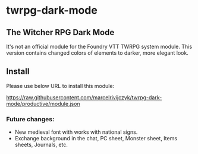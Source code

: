 # twrpg-dark-mode
## The Witcher RPG Dark Mode

It's not an official module for the Foundry VTT TWRPG system module.
This version contains changed colors of elements to darker, more elegant look.

## Install
Please use below URL to install this module:

https://raw.githubusercontent.com/marcelrivijczyk/twrpg-dark-mode/productive/module.json

### Future changes:
- New medieval font with works with national signs.
- Exchange background in the chat, PC sheet, Monster sheet, Items sheets, Journals, etc.
